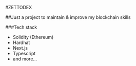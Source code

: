 #ZETTODEX

##Just a project to maintain & improve my blockchain skills

###Tech stack

- Solidity (Ethereum)
- Hardhat
- Next.js
- Typescript
- and more...
